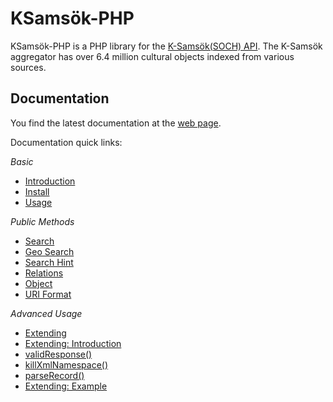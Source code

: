# KSamsök-PHP

KSamsök-PHP is a PHP library for the [K-Samsök(SOCH) API](http://www.ksamsok.se/in-english/). The K-Samsök aggregator has over 6.4 million cultural objects indexed from various sources.

## Documentation

You find the latest documentation at the [web page](http://byabbe.se/ksamsok-php/).

Documentation quick links:

*Basic*

 - [Introduction](http://byabbe.se/ksamsok-php/#intro)
 - [Install](http://byabbe.se/ksamsok-php/#install)
 - [Usage](http://byabbe.se/ksamsok-php/#usage)

*Public Methods*

 - [Search](http://byabbe.se/ksamsok-php/#search)
 - [Geo Search](http://byabbe.se/ksamsok-php/#geo)
 - [Search Hint](http://byabbe.se/ksamsok-php/#hint)
 - [Relations](http://byabbe.se/ksamsok-php/#relations)
 - [Object](http://byabbe.se/ksamsok-php/#object)
 - [URI Format](http://byabbe.se/ksamsok-php/#uriformat)

*Advanced Usage*

 - [Extending](http://byabbe.se/ksamsok-php/#extending)
 - [Extending: Introduction](http://byabbe.se/ksamsok-php/#intro-extending)
 - [validResponse()](http://byabbe.se/ksamsok-php/#validresponse)
 - [killXmlNamespace()](http://byabbe.se/ksamsok-php/#killxmlnamespace)
 - [parseRecord()](http://byabbe.se/ksamsok-php/#parserecord)
 - [Extending: Example](http://byabbe.se/ksamsok-php/#example-extending)
